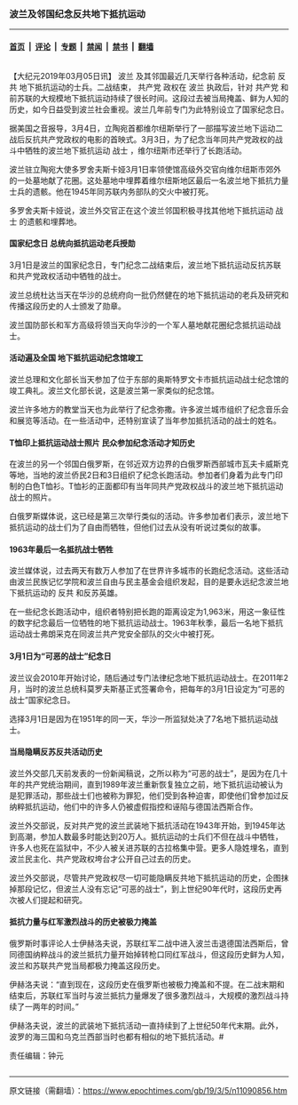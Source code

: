 ### 波兰及邻国纪念反共地下抵抗运动

---

#### [首页](../../../..?n11090856) &nbsp;|&nbsp; [评论](../../../../../epoch-comment?n11090856) &nbsp;|&nbsp; [专题](../../../../../epoch-special?n11090856) &nbsp;|&nbsp; [禁闻](../../../../../epoch-news?n11090856) &nbsp;|&nbsp; [禁书](../../../../../books?n11090856) &nbsp;|&nbsp; [翻墙](https://github.com/gfw-breaker/nogfw/blob/master/README.md?n11090856)


<div class="column" id="artbody" itemprop="articleBody">
 <!-- article content begin -->
 <p>
  【大纪元2019年03月05日讯】
  <ok href="https://www.epochtimes.com/gb/tag/%E6%B3%A2%E5%85%B0.html">
   波兰
  </ok>
  及其邻国最近几天举行各种活动，纪念前
  <ok href="https://www.epochtimes.com/gb/tag/%E5%8F%8D%E5%85%B1.html">
   反共
  </ok>
  地下抵抗运动的士兵。二战结束，
  <ok href="https://www.epochtimes.com/gb/tag/%E5%85%B1%E4%BA%A7%E5%85%9A.html">
   共产党
  </ok>
  政权在
  <ok href="https://www.epochtimes.com/gb/tag/%E6%B3%A2%E5%85%B0.html">
   波兰
  </ok>
  执政后，针对
  <ok href="https://www.epochtimes.com/gb/tag/%E5%85%B1%E4%BA%A7%E5%85%9A.html">
   共产党
  </ok>
  和前苏联的大规模地下抵抗运动持续了很长时间。这段过去被当局掩盖、鲜为人知的历史，如今日益受到波兰社会重视。波兰几年前专门为此特别设立了国家纪念日。
 </p>
 <p>
  据美国之音报导，3月4日，立陶宛首都维尔纽斯举行了一部描写波兰地下运动二战后反抗共产党政权的电影的首映式。3月3日，为了纪念当年同共产党政权的战斗中牺牲的波兰地下抵抗运动
  <ok href="https://www.epochtimes.com/gb/tag/%E6%88%98%E5%A3%AB.html">
   战士
  </ok>
  ，维尔纽斯市还举行了长跑活动。
 </p>
 <p>
  波兰驻立陶宛大使多罗舍夫斯卡娅3月1日率领使馆高级外交官向维尔纽斯市郊外的一处墓地献了花圈。这处墓地中埋葬着维尔纽斯地区最后一名波兰地下抵抗力量士兵的遗骸。他在1945年同苏联内务部队的交火中被打死。
 </p>
 <p>
  多罗舍夫斯卡娅说，波兰外交官正在这个波兰邻国积极寻找其他地下抵抗运动
  <ok href="https://www.epochtimes.com/gb/tag/%E6%88%98%E5%A3%AB.html">
   战士
  </ok>
  的遗骸和埋葬地。
 </p>
 <h4>
  <strong>
   国家纪念日 总统向抵抗运动老兵授勋
  </strong>
 </h4>
 <p>
  3月1日是波兰的国家纪念日，专门纪念二战结​​束后，波兰地下抵抗运动反抗苏联和共产党政权活动中牺牲的战士。
 </p>
 <p>
  波兰总统杜达当天在华沙的总统府向一批仍然健在的地下抵抗运动的老兵及研究和传播这段历史的人士颁发了勋章。
 </p>
 <p>
  波兰国防部长和军方高级将领当天向华沙的一个军人墓地献花圈纪念抵抗运动战士。
 </p>
 <h4>
  <strong>
   活动遍及全国 地下抵抗运动纪念馆竣工
  </strong>
 </h4>
 <p>
  波兰总理和文化部长当天参加了位于东部的奥斯特罗文卡市抵抗运动战士纪念馆的竣工典礼。波兰文化部长说，这是波兰第一家类似的纪念馆。
 </p>
 <p>
  波兰许多地方的教堂当天也为此举行了纪念弥撒。许多波兰城市组织了纪念音乐会和展览等活动。在一些活动中，还特别宣读了当年参加抵抗活动的战士的姓名。
 </p>
 <h4>
  <strong>
   T恤印上抵抗运动战士照片 民众参加纪念活动才知历史
  </strong>
 </h4>
 <p>
  在波兰的另一个邻国白俄罗斯，在邻近双方边界的白俄罗斯西部城市瓦夫卡威斯克等地，当地的波兰侨民2日和3日组织了纪念长跑活动。参加者们身着为此专门印制的白色T恤衫。T恤衫的正面都印有当年同共产党政权战斗的波兰地下抵抗运动战士的照片。
 </p>
 <p>
  白俄罗斯媒体说，这已经是第三次举行类似的活动。许多参加者们表示，波兰地下抵抗运动的战士们为了自由而牺牲，但他们过去从没有听说过类似的故事。
 </p>
 <h4>
  <strong>
   1963年最后一名抵抗战士牺牲
  </strong>
 </h4>
 <p>
  波兰媒体说，过去两天有数万人参加了在世界许多城市的长跑纪念活动。这些活动由波兰民族记忆学院和波兰自由与民主基金会组织发起，目的是要永远纪念波兰地下抵抗运动的
  <ok href="https://www.epochtimes.com/gb/tag/%E5%8F%8D%E5%85%B1.html">
   反共
  </ok>
  和反苏英雄。
 </p>
 <p>
  在一些纪念长跑活动中，组织者特别把长跑的距离设定为1,963米，用这一象征性的数字纪念最后一位牺牲的地下抵抗运动战士。1963年秋季，最后一名地下抵抗运动战士弗朗采克在同波兰共产党安全部队的交火中被打死。
 </p>
 <h4>
  <strong>
   3月1日为“可恶的战士”纪念日
  </strong>
 </h4>
 <p>
  波兰议会2010年开始讨论，随后通过专门法律纪念地下抵抗运动战士。在2011年2月，当时的波兰总统科莫罗夫斯基正式签署命令，把每年的3月1日设定为“可恶的战士”国家纪念日。
 </p>
 <p>
  选择3月1日是因为在1951年的同一天，华沙一所监狱处决了7名地下抵抗运动战士。
 </p>
 <h4>
  <strong>
   当局隐瞒反苏反共活动历史
  </strong>
 </h4>
 <p>
  波兰外交部几天前发表的一份新闻稿说，之所以称为“可恶的战士”，是因为在几十年的共产党统治期间，直到1989年波兰重新恢复独立之前，地下抵抗运动被认为是犯罪活动，那些战士们也被称为罪犯，他们受到各种迫害，即使他们曾参加过反纳粹抵抗运动，他们中的许多人仍被虚假指控和诬陷与德国法西斯合作。
 </p>
 <p>
  波兰外交部说，反对共产党的波兰武装地下抵抗活动在1943年开始，到1945年达到高潮，参加人数最多时能达到20万人。抵抗运动的士兵们不但在战斗中牺牲，许多人也死在监狱中，不少人被关进苏联的古拉格集中营。更多人隐姓埋名，直到波兰民主化、共产党政权垮台才公开自己过去的历史。
 </p>
 <p>
  波兰外交部说，尽管共产党政权尽一切可能隐瞒反共地下抵抗运动的历史，企图抹掉那段记忆，但波兰人没有忘记“可恶的战士”，到上世纪90年代时，这段历史再次被人们提起和研究。
 </p>
 <h4>
  <strong>
   抵抗力量与红军激烈战斗的历史被极力掩盖
  </strong>
 </h4>
 <p>
  俄罗斯时事评论人士伊赫洛夫说，苏联红军二战中进入波兰击退德国法西斯后，曾同德国纳粹战斗的波兰抵抗力量开始掉转枪口同红军战斗，但这段历史鲜为人知，波兰和苏联共产党当局都极力掩盖这段历史。
 </p>
 <p>
  伊赫洛夫说：“直到现在，这段历史在俄罗斯也被极力掩盖和不提。在二战末期和结束后，苏联红军当时与波兰抵抗力量爆发了很多激烈战斗，大规模的激烈战斗持续了一两年的时间。”
 </p>
 <p>
  伊赫洛夫说，波兰的武装地下抵抗活动一直持续到了上世纪50年代末期。此外，波罗的海三国和乌克兰西部当时也都有相似的地下抵抗活动。#
 </p>
 <p>
  责任编辑：钟元
 </p>
 <!-- article content end -->
</div>


---

原文链接（需翻墙）：https://www.epochtimes.com/gb/19/3/5/n11090856.htm